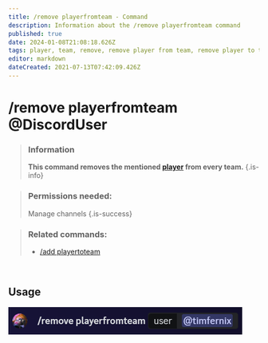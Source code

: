 ```yaml
---
title: /remove playerfromteam - Command
description: Information about the /remove playerfromteam command
published: true
date: 2024-01-08T21:08:18.626Z
tags: player, team, remove, remove player from team, remove player to team, remove playertoteam, remove playerfromteam
editor: markdown
dateCreated: 2021-07-13T07:42:09.426Z
---
```


# /remove playerfromteam @DiscordUser

>### Information
>**This command removes the mentioned [player](/en/terms/player) from every team.**
>{.is-info}

>### Permissions needed: 
>Manage channels
>{.is-success}

>### Related commands:
>-   [/add playertoteam](/en/commands/add/playerToTeam/)  
    
    
<br>

## Usage

![en_remove_player.png](/en_/en_remove_player.png)